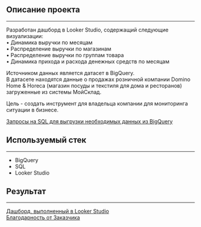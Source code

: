 ## **Описание проекта**  
_______________________________________________________________________________________________________________________________________________________________________

Разработан дашборд в Looker Studio, содержащий следующие визуализации:  
•	Динамика выручки по месяцам  
•	Распределение выручки по магазинам  
•	Распределение выручки по группам товара  
•	Динамика прихода и расхода денежных средств по месяцам  

Источником данных является датасет в BigQuery.  
В датасете находятся данные о продажах розничной компании Domino Home & Horeca (магазин посуды и текстиля для дома и ресторанов) загруженные из системы МойСклад.  

Цель - создать инструмент для владельца компании для мониторинга ситуации в бизнесе.  

[Запросы на SQL для выгрузки необходимых данных из BigQuery](https://docs.google.com/document/d/1F6QIuz__TK2ZWCNUnclOEggG-tAKXdwm/edit)

## **Используемый стек**  
_______________________________________________________________________________________________________________________________________________________________________

- BigQuery
- SQL
- Looker Studio  

## **Результат**  
_________________________________________________________________________________________________________________________________________________________________________

[Дашборд, выполненный в Looker Studio](https://lookerstudio.google.com/reporting/329ffc9f-4e7f-427c-b017-d25a151bca5b)  
[Благодарность от Заказчика](https://github.com/EvgeniyaRozh/My-Projects/blob/main/Domino%26Horeca/%D0%A0%D0%BE%D0%B6%D0%BA%D0%BE%D0%B2%D0%B0%20%D0%95%D0%B2%D0%B3%D0%B5%D0%BD%D0%B8%D1%8F.pdf)
